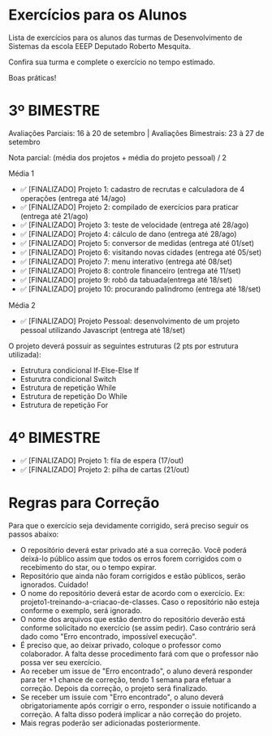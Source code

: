 # Exercícios para os Alunos
Lista de exercícios para os alunos das turmas de Desenvolvimento de Sistemas da escola EEEP Deputado Roberto Mesquita.

Confira sua turma e complete o exercício no tempo estimado.

Boas práticas!

# 3º BIMESTRE
Avaliações Parciais: 16 à 20 de setembro | Avaliações Bimestrais: 23 à 27 de setembro

Nota parcial: (média dos projetos + média do projeto pessoal) /  2

Média 1
- ✅ [FINALIZADO] Projeto 1: cadastro de recrutas e calculadora de 4 operações (entrega até 14/ago)
- ✅ [FINALIZADO] Projeto 2: compilado de exercícios para praticar (entrega até 21/ago)
- ✅ [FINALIZADO] Projeto 3: teste de velocidade (entrega até 28/ago)
- ✅ [FINALIZADO] Projeto 4: cálculo de dano (entrega até 28/ago)
- ✅ [FINALIZADO] Projeto 5: conversor de medidas (entrega até 01/set)
- ✅ [FINALIZADO] Projeto 6: visitando novas cidades (entrega até 05/set)
- ✅ [FINALIZADO] Projeto 7: menu interativo (entrega até 08/set)
- ✅ [FINALIZADO] Projeto 8: controle financeiro (entrega até 11/set)
- ✅ [FINALIZADO] projeto 9: robô da tabuada(entrega até 18/set)
- ✅ [FINALIZADO] projeto 10: procurando palíndromo (entrega até 18/set)

Média 2
- ✅ [FINALIZADO] Projeto Pessoal: desenvolvimento de um projeto pessoal utilizando Javascript (entrega até 18/set)

O projeto deverá possuir as seguintes estruturas (2 pts por estrutura utilizada):
- Estrutura condicional If-Else-Else If
- Esturutra condicional Switch
- Estrutura de repetição While
- Estrutura de repetição Do While
- Estrutura de repetição For

# 4º BIMESTRE
- ✅ [FINALIZADO] Projeto 1: fila de espera (17/out)
- ✅ [FINALIZADO] Projeto 2: pilha de cartas (21/out)

# Regras para Correção

Para que o exercício seja devidamente corrigido, será preciso seguir os passos abaixo:
- O repositório deverá estar privado até a sua correção. Você poderá deixá-lo público assim que todos os erros forem corrigidos com o recebimento do star, ou o tempo expirar.
- Repositório que ainda não foram corrigidos e estão públicos, serão ignorados. Cuidado!
- O nome do repositório deverá estar de acordo com o exercício. Ex: projeto1-treinando-a-criacao-de-classes. Caso o repositório não esteja conforme o exemplo, será ignorado.
- O nome dos arquivos que estão dentro do repositório deverão está conforme solicitado no exercício (se assim pedir). Caso contrário será dado como "Erro encontrado, impossível execução".
- É preciso que, ao deixar privado, coloque o professor como colaborador. A falta desse procedimento fará com que o professor não possa ver seu exercício.
- Ao receber um issue de "Erro encontrado", o aluno deverá responder para ter +1 chance de correção, tendo 1 semana para efetuar a correção. Depois da correção, o projeto será finalizado.
- Se receber um issuie com "Erro encontrado", o aluno deverá obrigatoriamente após corrigir o erro, responder o issuie notificando a correção. A falta disso poderá implicar a não correção do projeto.
- Mais regras poderão ser adicionadas posteriormente.

